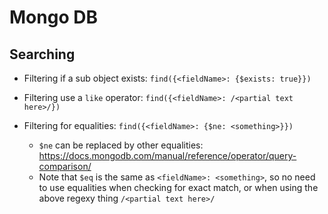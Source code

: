 # Mongo DB

## Searching

* Filtering if a sub object exists: `find({<fieldName>: {$exists: true}})`

* Filtering use a `like` operator: `find({<fieldName>: /<partial text here>/})`

* Filtering for equalities: `find({<fieldName>: {$ne: <something>}})`
    * `$ne` can be replaced by other equalities: https://docs.mongodb.com/manual/reference/operator/query-comparison/
    * Note that `$eq` is the same as `<fieldName>: <something>`, so no need to use equalities when checking for exact match, or when using the above regexy thing `/<partial text here>/`
